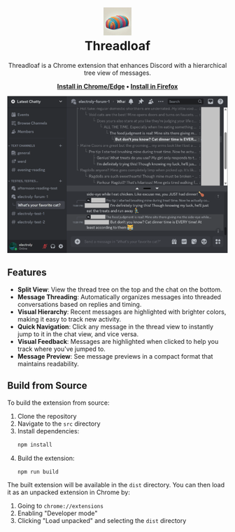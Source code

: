 <h1 align="center"><img src="threadloaf.jpg" width=64 height=64><br>Threadloaf</h1>

<p align="center">Threadloaf is a Chrome extension that enhances Discord with a hierarchical tree view of messages.</p>

<p align="center">
<b>
<a href="https://chrome.google.com/webstore/detail/kcmfpchdgmiflfoakcklghddhabhejdn">Install in Chrome/Edge</a> &bull; 
<a href="https://addons.mozilla.org/en-US/firefox/addon/threadloaf/">Install in Firefox</a>
</b>
</p>

<p align="center">
<img src="screenshot.png">
</p>

## Features

- **Split View**: View the thread tree on the top and the chat on the bottom.
- **Message Threading**: Automatically organizes messages into threaded conversations based on replies and timing.
- **Visual Hierarchy**: Recent messages are highlighted with brighter colors, making it easy to track new activity.
- **Quick Navigation**: Click any message in the thread view to instantly jump to it in the chat view, and vice versa.
- **Visual Feedback**: Messages are highlighted when clicked to help you track where you've jumped to.
- **Message Preview**: See message previews in a compact format that maintains readability.

## Build from Source

To build the extension from source:

1. Clone the repository
2. Navigate to the `src` directory
3. Install dependencies:
   ```bash
   npm install
   ```
4. Build the extension:
   ```bash
   npm run build
   ```

The built extension will be available in the `dist` directory. You can then load it as an unpacked extension in Chrome by:
1. Going to `chrome://extensions`
2. Enabling "Developer mode"
3. Clicking "Load unpacked" and selecting the `dist` directory
